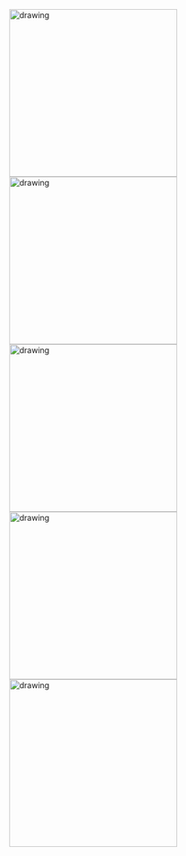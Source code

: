 
<img src="https://user-images.githubusercontent.com/38860392/194704247-c017e435-ba18-4381-9010-4354389a6243.png" alt="drawing" width="300"/>
<img src="https://user-images.githubusercontent.com/38860392/194704240-2fc90018-e382-494a-b152-382fbd215118.png" alt="drawing" width="300"/>
<img src="https://user-images.githubusercontent.com/38860392/194704242-eccc1dd9-e4e6-48ad-9d8c-a7cdb1fcaaff.png" alt="drawing" width="300"/>
<img src="https://user-images.githubusercontent.com/38860392/194704244-72cada52-fbba-4684-9e14-595ed83a6744.png" alt="drawing" width="300"/>
<img src="https://user-images.githubusercontent.com/38860392/194704241-717b0c6e-db1b-40a8-a9c7-2d7493b8c922.png" alt="drawing" width="300"/>



